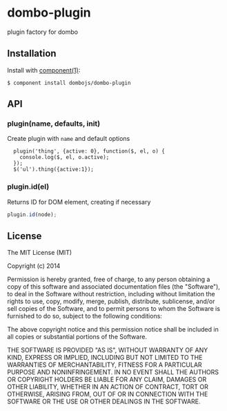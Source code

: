 
# dombo-plugin

  plugin factory for dombo

## Installation

  Install with [component(1)](http://component.io):

    $ component install dombojs/dombo-plugin

## API

### plugin(name, defaults, init)

  Create plugin with `name` and default options

```
  plugin('thing', {active: 0}, function($, el, o) {
    console.log($, el, o.active);
  });
  $('ul').thing({active:1});
```

### plugin.id(el)

  Returns ID for DOM element, creating if necessary

```js
plugin.id(node);
```

## License

  The MIT License (MIT)

  Copyright (c) 2014 <copyright holders>

  Permission is hereby granted, free of charge, to any person obtaining a copy
  of this software and associated documentation files (the "Software"), to deal
  in the Software without restriction, including without limitation the rights
  to use, copy, modify, merge, publish, distribute, sublicense, and/or sell
  copies of the Software, and to permit persons to whom the Software is
  furnished to do so, subject to the following conditions:

  The above copyright notice and this permission notice shall be included in
  all copies or substantial portions of the Software.

  THE SOFTWARE IS PROVIDED "AS IS", WITHOUT WARRANTY OF ANY KIND, EXPRESS OR
  IMPLIED, INCLUDING BUT NOT LIMITED TO THE WARRANTIES OF MERCHANTABILITY,
  FITNESS FOR A PARTICULAR PURPOSE AND NONINFRINGEMENT. IN NO EVENT SHALL THE
  AUTHORS OR COPYRIGHT HOLDERS BE LIABLE FOR ANY CLAIM, DAMAGES OR OTHER
  LIABILITY, WHETHER IN AN ACTION OF CONTRACT, TORT OR OTHERWISE, ARISING FROM,
  OUT OF OR IN CONNECTION WITH THE SOFTWARE OR THE USE OR OTHER DEALINGS IN
  THE SOFTWARE.